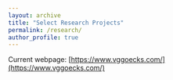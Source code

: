 ```yaml
---
layout: archive
title: "Select Research Projects"
permalink: /research/
author_profile: true
---
```


Current webpage: [https://www.vggoecks.com/](https://www.vggoecks.com/)